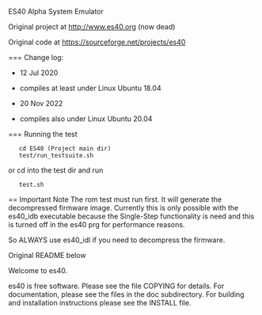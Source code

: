 ES40 Alpha System Emulator

Original project at http://www.es40.org (now dead)

Original code at https://sourceforge.net/projects/es40

=== Change log:

* 12 Jul 2020
* compiles at least under Linux Ubuntu 18.04

* 20 Nov 2022
* compiles also under Linux Ubuntu 20.04

=== Running the test
```
   cd ES40 (Project main dir)
   test/run_testsuite.sh
```
or cd into the test dir and run
```
   test.sh
```

== Important Note
The rom test must run first. It will generate the decompressed firmware image.
Currently this is only possible with the es40_idb executable because the Single-Step functionality
is need and this is turned off in the es40 prg for performance reasons.

So ALWAYS use es40_idl if you need to decompress the firmware.

Original README below

Welcome to es40.

es40 is free software. Please see the file COPYING for details.
For documentation, please see the files in the doc subdirectory.
For building and installation instructions please see the INSTALL file.
